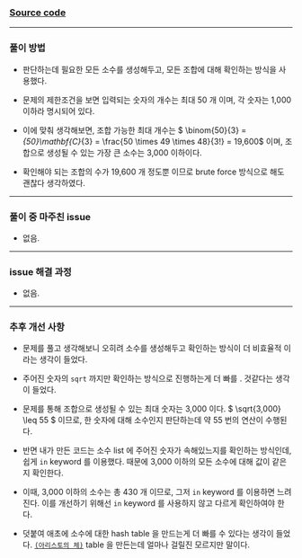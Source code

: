 
### [Source code]()

---

### 풀이 방법

- 판단하는데 필요한 모든 소수를 생성해두고, 모든 조합에 대해 확인하는 방식을 사용했다.
- 문제의 제한조건을 보면 입력되는 숫자의 개수는 최대 50 개 이며, 각 숫자는 1,000 이하라 명시되어 있다.
- 이에 맞춰 생각해보면, 조합 가능한 최대 개수는 $ \binom{50}{3} =  _{50}\mathbf{C}_{3} = \frac{50 \times 49 \times 48}{3!} = 19,600$ 이며, 조합으로 생성될 수 있는 가장 큰 소수는 3,000 이하이다.

- 확인해야 되는 조합의 수가 19,600 개 정도뿐 이므로 brute force 방식으로 해도 괜찮다 생각하였다.

---

### 풀이 중 마주친 issue

- 없음.

---

### issue 해결 과정

- 없음.

---

### 추후 개선 사항

- 문제를 풀고 생각해보니 오히려 소수를 생성해두고 확인하는 방식이 더 비효율적 이라는 생각이 들었다.

- 주어진 숫자의 `sqrt` 까지만 확인하는 방식으로 진행하는게 더 빠를 . 것같다는 생각이 들었다.

- 문제를 통해 조합으로 생성될 수 있는 최대 숫자는 3,000 이다. $ \sqrt{3,000} \leq 55 $ 이므로, 한 숫자에 대해 소수인지 판단하는데 약 55 번의 연산이 수행된다.

- 반면 내가 만든 코드는 소수 list 에 주어진 숫자가 속해있느지를 확인하는 방식인데, 쉽게 `in` keyword 를 이용했다. 때문에 3,000 이하의 모든 소수에 대해 값이 같은지 확인한다.

- 이때, 3,000 이하의 소수는 총 430 개 이므로, 그저 `in` keyword 를 이용하면 느려진다. 이를 개선하기 위해선 `in` keyword 를 사용하지 않고 다르게 확인하여야 한다.

- 덧붙여 애초에 소수에 대한 hash table 을 만드는게 더 빠를 수 있다는 생각이 들었다. [`(아리스토의 체)`](https://en.wikipedia.org/wiki/Sieve_of_Eratosthenes) table 을 만든는데 얼마나 걸릴진 모르지만 말이다.


